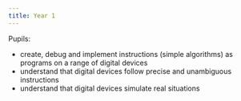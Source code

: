```yaml
---
title: Year 1
---
```


Pupils:

- create, debug and implement instructions (simple algorithms) as programs on a range of digital devices
- understand that digital devices follow precise and unambiguous instructions
- understand that digital devices simulate real situations
